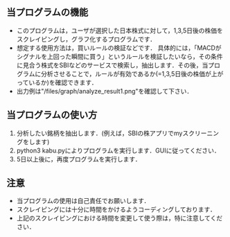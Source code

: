 ## 当プログラムの機能
- このプログラムは，ユーザが選択した日本株式に対して，1,3,5日後の株価をスクレイピングし，グラフ化するプログラムです．
- 想定する使用方法は，買いルールの検証などです．
具体的には，「MACDがシグナルを上回った瞬間に買う」というルールを検証したいなら，その条件に見合う株式をSBIなどのサービスで検索し，抽出します．その後，当プログラムに分析させることで，ルールが有効であるか(=1,3,5日後の株価が上がっているか)を確認できます．
- 出力例は"/files/graph/analyze_result1.png"を確認して下さい．

## 当プログラムの使い方
1. 分析したい銘柄を抽出します．(例えば，SBIの株アプリでmyスクリーニングをします)
2. python3 kabu.pyによりプログラムを実行します．GUIに従ってください．
3. 5日以上後に，再度プログラムを実行します．

## 注意
- 当プログラムの使用は自己責任でお願いします．
- スクレイピングには十分に時間をかけるようコーディングしております．
- 上記のスクレイピングにおける時間を変更して使う際は，特に注意してください．
